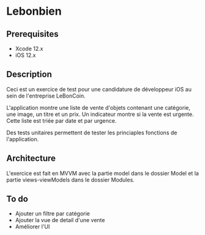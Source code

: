 # Lebonbien 

## Prerequisites

- Xcode 12.x
- iOS 12.x

## Description

Ceci est un exercice de test pour une candidature de développeur iOS au sein de l'entreprise LeBonCoin. 

L'application montre une liste de vente d'objets contenant une catégorie, une image, un titre et un prix. Un indicateur montre si la vente est urgente. Cette liste est triée par date et par urgence.

Des tests unitaires permettent de tester les princiaples fonctions de l'application.

## Architecture

L'exercice est fait en MVVM avec la partie model dans le dossier Model et la partie views-viewModels dans le dossier Modules.

## To do
* Ajouter un filtre par catégorie
* Ajouter la vue de detail d'une vente
* Améliorer l'UI
